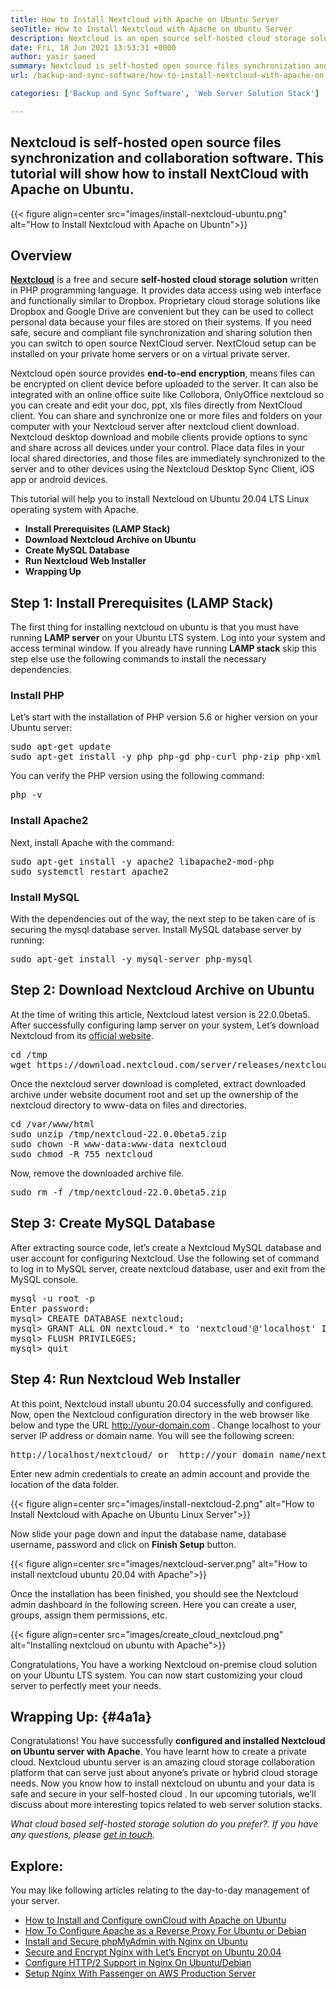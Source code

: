 ```yaml
---
title: How to Install Nextcloud with Apache on Ubuntu Server
seoTitle: How to Install Nextcloud with Apache on Ubuntu Server
description: Nextcloud is an open source self-hosted cloud storage solution written in PHP. This article will show How to Install Nextcloud with Apache on Ubuntu.
date: Fri, 18 Jun 2021 13:53:31 +0000
author: yasir saeed
summary: Nextcloud is self-hosted open source files synchronization and collaboration software. This tutorial will show how to install NextCloud with Apache on Ubuntu.
url: /backup-and-sync-software/how-to-install-nextcloud-with-apache-on-ubuntu-server/

categories: ['Backup and Sync Software', 'Web Server Solution Stack']

---
```

## Nextcloud is self-hosted open source files synchronization and collaboration software. This tutorial will show how to install NextCloud with Apache on Ubuntu.

{{< figure align=center src="images/install-nextcloud-ubuntu.png" alt="How to Install Nextcloud with Apache on Ubuntn">}}  

## **Overview**

**[Nextcloud][1]** is a free and secure **self-hosted cloud storage solution** written in PHP programming language. It provides data access using web interface and functionally similar to Dropbox. Proprietary cloud storage solutions like Dropbox and Google Drive are convenient but they can be used to collect personal data because your files are stored on their systems. If you need safe, secure and compliant file synchronization and sharing solution then you can switch to open source NextCloud server. NextCloud setup can be installed on your private home servers or on a virtual private server.

Nextcloud open source provides **end-to-end encryption**, means files can be encrypted on client device before uploaded to the server. It can also be integrated with an online office suite like Collobora, OnlyOffice nextcloud so you can create and edit your doc, ppt, xls files directly from NextCloud client. You can share and synchronize one or more files and folders on your computer with your Nextcloud server after nextcloud client download. Nextcloud desktop download and mobile clients provide options to sync and share across all devices under your control. Place data files in your local shared directories, and those files are immediately synchronized to the server and to other devices using the Nextcloud Desktop Sync Client, iOS app or android devices.

This tutorial will help you to install Nextcloud on Ubuntu 20.04 LTS Linux operating system with Apache.

  * **Install Prerequisites (LAMP Stack)**
  * **Download Nextcloud Archive on Ubuntu**
  * **Create MySQL Database**
  * **Run Nextcloud Web Installer**
  * **Wrapping Up**

## Step 1: Install Prerequisites (LAMP Stack)

The first thing for installing nextcloud on ubuntu is that you must have running **LAMP server** on your Ubuntu LTS system. Log into your system and access terminal window. If you already have running **LAMP stack** skip this step else use the following commands to install the necessary dependencies.

### Install PHP

Let’s start with the installation of PHP version 5.6 or higher version on your Ubuntu server:

<pre class="wp-block-preformatted">sudo apt-get update
sudo apt-get install -y php php-gd php-curl php-zip php-xml php-mbstring</pre>

You can verify the PHP version using the following command:

<pre class="wp-block-preformatted">php -v
</pre>

### Install Apache2

Next, install Apache with the command:

<pre class="wp-block-preformatted">sudo apt-get install -y apache2 libapache2-mod-php
sudo systemctl restart apache2
</pre>

### Install MySQL

With the dependencies out of the way, the next step to be taken care of is securing the mysql database server. Install MySQL database server by running:

<pre class="wp-block-preformatted">sudo apt-get install -y mysql-server php-mysql
</pre>

## Step 2: Download Nextcloud Archive on Ubuntu

At the time of writing this article, Nextcloud latest version is 22.0.0beta5. After successfully configuring lamp server on your system, Let’s download Nextcloud from its [official website][2].

<pre class="wp-block-preformatted">cd /tmp
wget https://download.nextcloud.com/server/releases/nextcloud-22.0.0beta5.zip
</pre>

Once the nextcloud server download is completed, extract downloaded archive under website document root and set up the ownership of the nextcloud directory to www-data on files and directories.

<pre class="wp-block-preformatted">cd /var/www/html
sudo unzip /tmp/nextcloud-22.0.0beta5.zip
sudo chown -R www-data:www-data nextcloud
sudo chmod -R 755 nextcloud
</pre>

Now, remove the downloaded archive file.

<pre class="wp-block-preformatted">sudo rm -f /tmp/nextcloud-22.0.0beta5.zip
</pre>

## Step 3: Create MySQL Database

After extracting source code, let’s create a Nextcloud MySQL database and user account for configuring Nextcloud. Use the following set of command to log in to MySQL server, create nextcloud database, user and exit from the MySQL console.

<pre class="wp-block-preformatted">mysql -u root -p
Enter password:
mysql> CREATE DATABASE nextcloud;
mysql> GRANT ALL ON nextcloud.* to 'nextcloud'@'localhost' IDENTIFIED BY 'Yasir_Pa$$w0rd_';
mysql> FLUSH PRIVILEGES;
mysql> quit
</pre>

## Step 4: Run Nextcloud Web Installer

At this point, Nextcloud install ubuntu 20.04 successfully and configured. Now, open the Nextcloud configuration directory in the web browser like below and type the URL http://your-domain.com . Change localhost to your server IP address or domain name. You will see the following screen:

<pre class="wp-block-preformatted">http://localhost/nextcloud/ or  http://your_domain_name/nextcloud/
</pre>

Enter new admin credentials to create an admin account and provide the location of the data folder.

<div class="wp-block-image">
  {{< figure align=center src="images/install-nextcloud-2.png" alt="How to Install Nextcloud with Apache on Ubuntu Linux Server">}}
</div>

Now slide your page down and input the database name, database username, password and click on **Finish Setup** button.

<div class="wp-block-image">
  {{< figure align=center src="images/nextcloud-server.png" alt="How to install nextcloud ubuntu 20.04 with Apache">}}
</div>

Once the installation has been finished, you should see the Nextcloud admin dashboard in the following screen. Here you can create a user, groups, assign them permissions, etc.

<div class="wp-block-image">
  {{< figure align=center src="images/create_cloud_nextcloud.png" alt="Installing nextcloud on ubuntu with Apache">}}
</div>

Congratulations, You have a working Nextcloud on-premise cloud solution on your Ubuntu LTS system. You can now start customizing your cloud server to perfectly meet your needs.

## **Wrapping Up:** {#4a1a}

Congratulations! You have successfully **configured and installed Nextcloud on Ubuntu server with Apache**. You have learnt how to create a private cloud. Nextcloud ubuntu server is an amazing cloud storage collaboration platform that can serve just about anyone’s private or hybrid cloud storage needs. Now you know how to install nextcloud on ubuntu and your data is safe and secure in your self-hosted cloud . In our upcoming tutorials, we’ll discuss about more interesting topics related to web server solution stacks.

_What cloud based self-hosted storage solution do you prefer?. If you have any questions, please [get in touch][3]._

## Explore:

You may like following articles relating to the day-to-day management of your server.

  * [How to Install and Configure ownCloud with Apache on Ubuntu][4]
  * [How To Configure Apache as a Reverse Proxy For Ubuntu or Debian][5]
  * [Install and Secure phpMyAdmin with Nginx on Ubuntu][6]
  * [Secure and Encrypt Nginx with Let’s Encrypt on Ubuntu 20.04][7]
  * [Configure HTTP/2 Support in Nginx On Ubuntu/Debian][8]
  * [Setup Nginx With Passenger on AWS Production Server][9]

 [1]: https://nextcloud.com/
 [2]: https://nextcloud.com/install/
 [3]: mailto:yasir.saeed@aspose.com
 [4]: https://blog.containerize.com/2021/06/11/how-to-install-and-configure-owncloud-with-apache-on-ubuntu/
 [5]: https://blog.containerize.com/2021/05/21/how-to-configure-apache-as-a-reverse-proxy-for-ubuntudebian/
 [6]: https://blog.containerize.com/2021/06/04/how-to-install-and-secure-phpmyadmin-with-nginx-on-ubuntu/
 [7]: https://blog.containerize.com/2021/04/19/how-to-secure-and-encrypt-nginx-with-lets-encrypt-on-ubuntu-20.04/
 [8]: https://blog.containerize.com/2021/05/28/how-to-configure-http2-support-in-nginx-on-ubuntudebian/
 [9]: https://blog.containerize.com/2021/05/07/how-to-setup-nginx-with-passenger-on-aws-production-server/